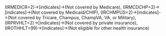 (IRMEDICR=2)->[indicates]->(Not covered by Medicare), (IRMCDCHP=2)->[indicates]->(Not covered by Medicaid/CHIP), (IRCHMPUS=2)->[indicates]->(Not covered by Tricare, Champus, ChampVA, VA, or Military), (IRPRVHLT=2)->[indicates]->(Not covered by private insurance), (IROTHHLT=99)->[indicates]->(Not eligible for other health insurance)